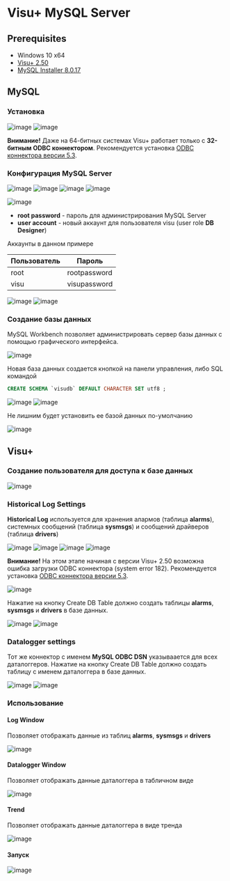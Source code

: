 # Visu+ MySQL Server

## Prerequisites

-  Windows 10 x64
-  [Visu+ 2.50](https://www.phoenixcontact.com/online/portal/ru/?uri=pxc-oc-itemdetail:pid=2988544&&tab=5)
-  [MySQL Installer 8.0.17](https://dev.mysql.com/downloads/installer/)

## MySQL 

### Установка

![image](images/4bc9cba53f7ca7b6f7356f2409a18ec8/image.png)
![image](images/384793b9d4cc5c6e5e860c84b9e216aa/image.png)

**Внимание!** Даже на 64-битных системах Visu+ работает только с **32-битным ODBC коннектором**. Рекомендуется установка [ODBC коннектора версии 5.3](http://dev.mysql.com/downloads/connector/odbc/5.3.html).

### Конфигурация MySQL Server

![image](images/2d9daa1d35ac3923718c77330e15cd81/image.png)
![image](images/f0a3610b71ca6f55a3c3a8b8847625c7/image.png)
![image](images/12596ed794cca41fd2bc6efe977fa9ab/image.png)
![image](images/2cd83c7c9b42c5a26d7318fd783b8d57/image.png)

![image](images/967b164c878ebb124bda0173828db524/image.png)

-  **root password** - пароль для администрирования MySQL Server
-  **user account** - новый аккаунт для пользователя visu (user role **DB Designer**)

Аккаунты в данном примере

| Пользователь | Пароль |
| ------------ | ------ |
| root | rootpassword |
| visu | visupassword |

![image](images/ea16fc1b306040efabac3ed89898ea25/image.png)
![image](images/e8120845045bdc22a5c58370d6041e1e/image.png)

### Создание базы данных

MySQL Workbench позволяет администрировать сервер базы данных с помощью графического интерфейса.

![image](images/8d6362b95ff3d080b5210a2bf54dcf1f/image.png)

Новая база данных создается кнопкой на панели управления, либо SQL командой
```sql
CREATE SCHEMA `visudb` DEFAULT CHARACTER SET utf8 ;
```

![image](images/b0a111d8f9ad1fea0c4b8d95ca87852f/image.png)
![image](images/e0d1e62e3afe678fb8298db8a9da0ef2/image.png)

Не лишним будет установить ее базой данных по-умолчанию

![image](images/156be060dbb4e5d412454aa9496ca4ec/image.png)

## Visu+

### Создание пользователя для доступа к базе данных

![image](images/dd7cc150f4909adace53529f8aa2b611/image.png)

### Historical Log Settings

**Historical Log** используется для хранения алармов (таблица **alarms**), системных сообщений (таблица **sysmsgs**) и сообщений драйверов (таблица **drivers**)

![image](images/955f0985a7cb827f6f4ce0c048012687/image.png)
![image](images/29393ee7822971f6417458439ebf6844/image.png)
![image](images/46dbc378ea9b1b6525481d8bee00c2ed/image.png)
![image](images/12a4b15e3d9703952bed5ce861bce2f4/image.png)    

**Внимание!** На этом этапе начиная с версии Visu+ 2.50 возможна ошибка загрузки ODBC коннектора (system error  182). Рекомендуется установка [ODBC коннектора версии 5.3](http://dev.mysql.com/downloads/connector/odbc/5.3.html).

![image](images/91d2298327ca5cc96636e64f4824e5a4/image.png)

Нажатие на кнопку Create DB Table должно создать таблицы **alarms**, **sysmsgs** и **drivers** в базе данных.

![image](images/3dfc665110f2548cfe4d9e782eca934d/image.png)
![image](images/37a28a76b48ef5961829e7b4b03be42f/image.png)

### Datalogger settings

Тот же коннектор с именем **MySQL ODBC DSN** указываается для всех даталоггеров. Нажатие на кнопку Create DB Table должно создать таблицу с именем даталоггера в базе данных.

![image](images/68eee1280664f42ac43bfc5cd9ae903d/image.png)
![image](images/2d1ff6bc5abc805a35fb8a3214434e27/image.png)

### Использование

#### Log Window

Позволяет отображать данные из таблиц **alarms**, **sysmsgs** и **drivers**

![image](images/fbffa2986a57230c1c4de1e6ceca38b9/image.png)

#### Datalogger Window

Позволяет отображать данные даталоггера в табличном виде

![image](images/ccbaf519ca9051a046233277c6be489e/image.png)

#### Trend

Позволяет отображать данные даталоггера в виде тренда

![image](images/0e139ed1f764e51b7e3151e51292df23/image.png)

#### Запуск

![image](images/540c994dee436d905a468a3f0b255bb5/image.png)